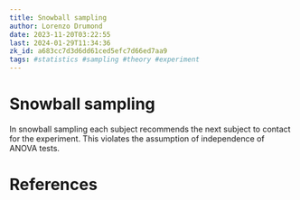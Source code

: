 ```yaml
---
title: Snowball sampling
author: Lorenzo Drumond
date: 2023-11-20T03:22:55
last: 2024-01-29T11:34:36
zk_id: a683cc7d3d6dd61ced5efc7d66ed7aa9
tags: #statistics #sampling #theory #experiment
---
```



# Snowball sampling
In snowball sampling each subject recommends the next subject to contact for the experiment. This violates the assumption of independence of ANOVA tests.

# References

